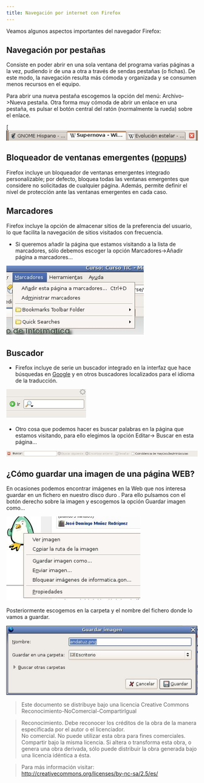 ```yaml
---
title: Navegación por internet con Firefox
---
```


Veamos algunos aspectos importantes del navegador Firefox:  

## Navegación por pestañas

Consiste en poder abrir en una sola ventana del programa varias páginas a la vez, pudiendo ir de una a otra a través de sendas pestañas (o fichas). De este modo, la navegación resulta más cómoda y organizada y se consumen menos recursos en el equipo.

Para abrir una nueva pestaña escogemos la opción del menú: Archivo->Nueva pestaña. Otra forma muy cómoda de abrir un enlace en una pestaña, es pulsar el botón central del ratón (normalmente la rueda) sobre el enlace.

[![](../img/550px-Mozilla_Firefox_tabs.png)

  
## Bloqueador de ventanas emergentes ([popups](http://es.wikipedia.org/wiki/Popup "Popup"))

Firefox incluye un bloqueador de ventanas emergentes integrado personalizable; por defecto, bloquea todas las ventanas emergentes que considere no solicitadas de cualquier página. Además, permite definir el nivel de protección ante las ventanas emergentes en cada caso.

## Marcadores

Firefox incluye la opción de almacenar sitios de la preferencia del usuario, lo que facilita la navegación de sitios visitados con frecuencia. 

*  Si queremos añadir la página que estamos visitando a la lista de marcadores, sólo debemos escoger la opción Marcadores->Añadir página a marcadores...

![marcador](../img/marcador.jpg "marcador")  

## Buscador

* Firefox incluye de serie un buscador integrado en la interfaz que hace búsquedas en [Google](http://mycroft.mozdev.org/quick/google.html "http://mycroft.mozdev.org/quick/google.html") y en otros buscadores localizados para el idioma de la traducción.

![Buscador](../img/buscador1.jpg "Buscador")  

* Otro cosa que podemos hacer es buscar palabras en la página que estamos visitando, para ello elegimos la opción Editar-> Buscar en esta página...

![Buscar](../img/buscador2.jpg "Buscar")  

## ¿Cómo guardar una imagen de una página WEB?  
  
En ocasiones podemos encontrar imágenes en la Web que nos interesa guardar en un fichero en nuestro disco duro . Para ello pulsamos con el botón derecho sobre la imagen y escogemos la opción Guardar imagen como...  

![guardar](../img/guardar.jpg "guardar")  
  
Posteriormente escogemos en la carpeta y el nombre del fichero donde lo vamos a guardar.  

![Guardar](../img/guardar2.jpg "Guardar")  

  
> Este documento se distribuye bajo una licencia Creative Commons Reconocimiento-NoComercial-CompartirIgual  
  
> Reconocimiento. Debe reconocer los créditos de la obra de la manera especificada por el autor o el licenciador.  
> No comercial. No puede utilizar esta obra para fines comerciales.  
> Compartir bajo la misma licencia. Si altera o transforma esta obra, o genera una obra derivada, sólo puede distribuir la obra generada bajo una licencia idéntica a ésta.  
  
  
> Para más información visitar: http://creativecommons.org/licenses/by-nc-sa/2.5/es/